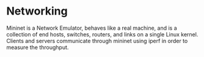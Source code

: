 # Networking
Mininet is a Network Emulator, behaves like a real machine, and is a collection of end hosts, switches, routers, and links on a single Linux kernel. Clients and servers communicate through mininet using iperf in order to measure the throughput.
